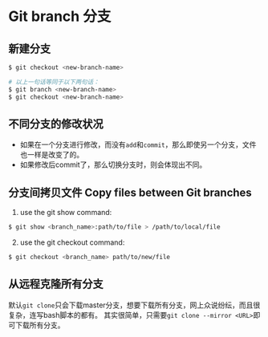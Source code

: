 # Git branch 分支

## 新建分支
```sh
$ git checkout <new-branch-name>

# 以上一句话等同于以下两句话：
$ git branch <new-branch-name>
$ git checkout <new-branch-name>
```

## 不同分支的修改状况
- 如果在一个分支进行修改，而没有`add`和`commit`，那么即使另一个分支，文件也一样是改变了的。
- 如果修改后commit了，那么切换分支时，则会体现出不同。


## 分支间拷贝文件 Copy files between Git branches

1. use the git show command:
```sh
$ git show <branch_name>:path/to/file > /path/to/local/file
```

2. use the git checkout command:
```sh
$ git checkout <branch_name> path/to/new/file
```

## 从远程克隆所有分支
默认`git clone`只会下载master分支，想要下载所有分支，网上众说纷纭，而且很复杂，连写bash脚本的都有。
其实很简单，只需要`git clone --mirror <URL>`即可下载所有分支。